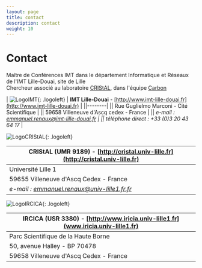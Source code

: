 ```yaml
---
layout: page
title: contact
description: contact
weight: 10
---
```



# Contact
Maître de Conférences IMT dans le département Informatique et Réseaux de l'IMT Lille-Douai, site de Lille  
Chercheur associé au laboratoire [CRIStAL](http://cristal.univ-lille.fr), dans l'équipe [Carbon](http://www.cristal.univ-lille.fr/carbon/)




| ![LogoIMT]({{site.url}}/img/logo_imtlille.svg){: .logoleft} | **IMT Lille-Douai** - [http://www.imt-lille-douai.fr](http://www.imt-lille-douai.fr) |
||--------|
|| Rue Guglielmo Marconi - Cité Scientifique |
|| 59658 Villeneuve d'Ascq cedex - France |
|| *e-mail : <a href="mailto:emmanuel.renaux@imt-lille-douai.fr">emmanuel.renaux@imt-lille-douai.fr</a> |
|| téléphone direct : +33 (0)3 20 43 64 17*  |


![LogoCRIStAL]({{site.url}}/img/logoCRIStAL.svg){: .logoleft}  

| **CRIStAL (UMR 9189)** - [http://cristal.univ-lille.fr](http://cristal.univ-lille.fr) |
|--------|
| Université Lille 1 |
| 59655 Villeneuve d'Ascq Cedex - France |
| *e-mail : <a href="mailto:emmanuel.renaux@univ-lille1.fr">emmanuel.renaux@univ-lille1.fr.fr</a>* |


![LogoIRCICA]({{site.url}}/img/Logo_Ircica_Couleur_RVB_1.jpg){: .logoleft}  

| **IRCICA (USR 3380)** - [http://www.iricia.univ-lille1.fr](www.iricia.univ-lille1.fr) |
|-------|
| Parc Scientifique de la Haute Borne |
| 50, avenue Halley - BP 70478 |
| 59658 Villeneuve d'Ascq Cedex - France |

